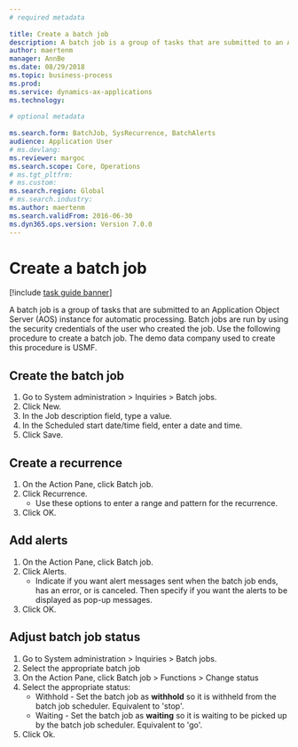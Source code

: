 ```yaml
--- 
# required metadata 
 
title: Create a batch job
description: A batch job is a group of tasks that are submitted to an Application Object Server (AOS) instance for automatic processing. 
author: maertenm
manager: AnnBe 
ms.date: 08/29/2018
ms.topic: business-process 
ms.prod:  
ms.service: dynamics-ax-applications 
ms.technology:  
 
# optional metadata 
 
ms.search.form: BatchJob, SysRecurrence, BatchAlerts   
audience: Application User 
# ms.devlang:  
ms.reviewer: margoc
ms.search.scope: Core, Operations 
# ms.tgt_pltfrm:  
# ms.custom:  
ms.search.region: Global
# ms.search.industry: 
ms.author: maertenm
ms.search.validFrom: 2016-06-30 
ms.dyn365.ops.version: Version 7.0.0 
---
```

# Create a batch job

[!include [task guide banner](../../includes/task-guide-banner.md)]

A batch job is a group of tasks that are submitted to an Application Object Server (AOS) instance for automatic processing. Batch jobs are run by using the security credentials of the user who created the job. Use the following procedure to create a batch job. The demo data company used to create this procedure is USMF.


## Create the batch job
1. Go to System administration > Inquiries > Batch jobs.
2. Click New.
3. In the Job description field, type a value.
4. In the Scheduled start date/time field, enter a date and time.
5. Click Save.

## Create a recurrence
1. On the Action Pane, click Batch job.
2. Click Recurrence.
    * Use these options to enter a range and pattern for the recurrence.  
3. Click OK.

## Add alerts
1. On the Action Pane, click Batch job.
2. Click Alerts.
    * Indicate if you want alert messages sent when the batch job ends, has an error, or is canceled. Then specify if you want the alerts to be displayed as pop-up messages.   
3. Click OK.

## Adjust batch job status
1. Go to System administration > Inquiries > Batch jobs.
2. Select the appropriate batch job
3. On the Action Pane, click Batch job > Functions > Change status
4. Select the appropriate status:
    - Withhold - Set the batch job as **withhold** so it is withheld from the batch job scheduler. Equivalent to 'stop'.
    - Waiting - Set the batch job as **waiting** so it is waiting to be picked up by the batch job scheduler. Equivalent to 'go'.
5. Click Ok.
